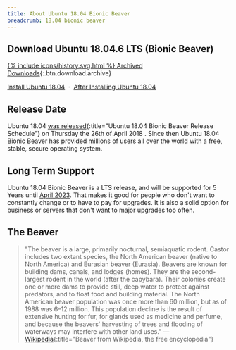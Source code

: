 ```yaml
---
title: About Ubuntu 18.04 Bionic Beaver
breadcrumb: 18.04 bionic beaver
---
```


## Download Ubuntu 18.04.6 LTS (Bionic Beaver)

[{% include icons/history.svg.html %} Archived Downloads](https://releases.ubuntu.com/18.04.6/){:.btn.download.archive}

[Install Ubuntu 18.04](https://howtoubuntu.org/how-to-install-ubuntu-18-04-bionic-beaver) &nbsp;&middot;&nbsp; [After Installing Ubuntu 18.04](https://howtoubuntu.org/things-to-do-after-installing-ubuntu-18-04-bionic-beaver)

## Release Date
Ubuntu 18.04 [was released](https://wiki.ubuntu.com/BionicBeaver/ReleaseSchedule){:title="Ubuntu 18.04 Bionic Beaver Release Schedule"} on Thursday the 26th of April 2018 . Since then Ubuntu 18.04 Bionic Beaver has provided millions of users all over the world with a free, stable, secure operating system.

## Long Term Support
Ubuntu 18.04 Bionic Beaver is a LTS release, and will be supported for 5 Years until <a href="https://wiki.ubuntu.com/Releases">April 2023</a>. That makes it good for people who don't want to constantly change or to have to pay for upgrades. It is also a solid option for business or servers that don't want to major upgrades too often.

## The Beaver
> "The beaver is a large, primarily nocturnal, semiaquatic rodent. Castor includes two extant species, the North American beaver (native to North America) and Eurasian beaver (Eurasia). Beavers are known for building dams, canals, and lodges (homes). They are the second-largest rodent in the world (after the capybara). Their colonies create one or more dams to provide still, deep water to protect against predators, and to float food and building material. The North American beaver population was once more than 60 million, but as of 1988 was 6–12 million. This population decline is the result of extensive hunting for fur, for glands used as medicine and perfume, and because the beavers' harvesting of trees and flooding of waterways may interfere with other land uses."
— [Wikipedia](https://en.wikipedia.org/wiki/Beaver){:title="Beaver from Wikipedia, the free encyclopedia"}
